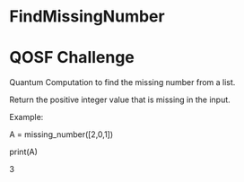 # FindMissingNumber

# QOSF Challenge 
Quantum Computation to find the missing number from a list.



Return the positive integer value that is missing in the input.

Example:

A =  missing_number([2,0,1])

print(A)


3
